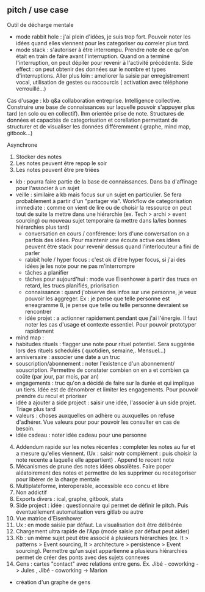 ## pitch / use case

Outil de décharge mentale
- mode rabbit hole : j'ai plein d'idées, je suis trop fort. Pouvoir noter les idées quand elles viennent pour les categoriser ou correler plus tard.
- mode stack : s'autoriser à être interrompu. Prendre note de ce qu'on était en train de faire avant l'interruption. Quand on a terminé l'interruption, on peut dépiler pour revenir à l'activité précédente. Side effect : on peut obtenir des données sur le nombre et  types d'interruptions. Aller plus loin : ameliorer la saisie par enregistrement vocal, utilisation de gestes ou raccourcis ( activation avec téléphone verrouillé...)


Cas d'usage : kb q&a collaboration entreprise.
Intelligence collective. Construire une base de connaissances sur laquelle pouvoir s'appuyer plus tard (en solo ou en collectif).
Ihm orientée prise de note. Structures de données et capacités de categorisation et corellation permettant de structurer et de visualiser les données différemment ( graphe, mind map, gitbook...)

Asynchrone


1. Stocker des notes
2. Les notes peuvent être repop  le soir
3. Les notes peuvent être pre triées
  - kb : pourra faire partie de la base de connaissances. Dans ba d'affinage pour l'associer à un sujet
- veille : similaire a kb mais focus sur un sujet en particulier. Se fera probablement à partir d'un "partager via". Workflow de categorisation immediate : comme on vient de lire ou de choisir la ressource on peut tout de suite la mettre dans une hiérarchie (ex. Tech > archi > event sourcing) ou nouveau sujet temporaire (a mettre dans la/les bonnes hiérarchies plus tard)
  - conversation en cours / conférence: lors d'une conversation on a parfois des idées. Pour maintenir une écoute active ces idées peuvent être stack pour revenir dessus quand l'interlocuteur a fini de parler
  - rabbit hole / hyper focus : c'est ok d'être hyper focus, si j'ai des idées je les note pour ne pas m'interrompre
  - tâches a planifier
  - tâches pour aujourd'hui : mode vue Eisenhower à partir des trucs en retard, les trucs planifiés, priorisation
  - connaissance : quand j'observe des infos sur une personne, je veux pouvoir les aggreger. Ex : je pense que telle personne est eneagramme 8, je pense que telle ou telle personne devraient se rencontrer
  - idée projet : a actionner rapidement pendant que j'ai l'énergie. Il faut noter les cas d'usage et contexte essentiel. Pour pouvoir prototyper rapidement
- mind map : 
- habitudes rituels : flagger une note pour rituel potentiel. Sera suggérée lors des rituels schedulés ( quotidien, semaine,. Mensuel...)
- anniversaire : associer une date a un truc
- souscription/abonnement : noter l'existence d'un abonnement/ souscription. Permettre de constater combien on en a et  combien ça coûte (par jour, par mois, par an)
- engagements : truc qu'on a décidé de faire sur la durée et qui implique un tiers. Idée est de dénombrer et limiter les engagements. Pour pouvoir prendre du recul et prioriser
- idée a ajouter a side project : saisir une idée, l'associer à un side projet. Triage plus tard
- valeurs : choses auxquelles on adhère ou auxquelles on refuse d'adhérer. Vue valeurs pour pour pouvoir les consulter en cas de besoin.
- idée cadeau : noter idée cadeau pour une personne
4. Addendum rapide sur les notes récentes : completer les notes au fur et a mesure qu'elles viennent. (Ux : saisir notr complément : puis choisir la note recente a laquelle elle appartient) . Append to recent note
5. Mécanismes de prune des notes idées obsolètes. Faire poper aléatoirement des notes et permettre de les supprimer ou recategoriser pour libérer de la charge mentale
6. Multiplateforme, interoperable, accessible eco concu et libre
7. Non addictif
8. Exports divers : ical, graphe, gitbook, stats
9. Side project : idée : questionnaire qui permet de définir le pitch. Puis éventuellement automatisation vers gitlab ou autre
10. Vue matrice d'Eisenhower
11. Ux : en mode saisie par défaut. La visualisation doit être délibérée
12. Chargement ultra rapide de l'App (mode saisie par défaut peut aider)
13. Kb : un même sujet peut être associé à plusieurs hiérarchies (ex. It  > patterns > Event sourcing, It > architecture > persistence > Event sourcing). Permettre qu'un sujet appartienne a plusieurs hiérarchies permet de créer des ponts avec des sujets connexes
13. Gens : cartes "contact" avec relations entre gens. Ex. Jibé - coworking - > Jules , Jibé - coworking -> Marion
  - création d'un graphe de gens






